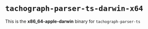 # `tachograph-parser-ts-darwin-x64`

This is the **x86_64-apple-darwin** binary for `tachograph-parser-ts`
